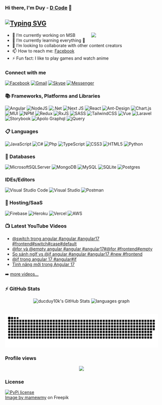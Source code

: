 ### Hi there, I'm Duy - [D Code](https://devduynd.tk/) 👋

## [![Typing SVG](https://readme-typing-svg.demolab.com?font=Fira+Code&pause=1000&width=435&lines=I'm+a+developer+and+teacher)](https://git.io/typing-svg)

<img align="right" src="https://img.freepik.com/free-vector/cute-rabbit-with-duck-working-laptop-cartoon-illustration_56104-471.jpg?w=740&t=st=1671969348~exp=1671969948~hmac=4a1d91f96f1d1f9909b789e096179a0ed75ff1a90e6d95b25365faefc495c0ee" width=220/>


- 🔭 I’m currently working on MSB
- 🌱 I’m currently learning everything 🤣
- 👯 I’m looking to collaborate with other content creators
- 📫 How to reach me: [Facebook](https://www.facebook.com/nguyenduy1011/)
- ⚡ Fun fact: I like to play games and watch anime


### Connect with me

[![Facebook](https://img.shields.io/badge/Facebook-%231877F2.svg?style=for-the-badge&logo=Facebook&logoColor=white)](https://www.facebook.com/nguyenduy1011/)
[ ![Gmail](https://img.shields.io/badge/Gmail-D14836?style=for-the-badge&logo=gmail&logoColor=white)](mailto:ducduy10k@gmail.com?subject=subject&body=body)
[![Skype](https://img.shields.io/badge/Skype-%2300AFF0.svg?style=for-the-badge&logo=Skype&logoColor=white)](skype:duy10111999?call)
[![Messenger](https://img.shields.io/badge/Messenger-00B2FF?style=for-the-badge&logo=messenger&logoColor=white)](https://m.me/100007140918328)

### 📚 Frameworks, Platforms and Libraries

![Angular](https://img.shields.io/badge/angular-%23DD0031.svg?style=for-the-badge&logo=angular&logoColor=white)
![NodeJS](https://img.shields.io/badge/node.js-6DA55F?style=for-the-badge&logo=node.js&logoColor=white)
![.Net](https://img.shields.io/badge/.NET-5C2D91?style=for-the-badge&logo=.net&logoColor=white)
![Next JS](https://img.shields.io/badge/Next-black?style=for-the-badge&logo=next.js&logoColor=white)
![React](https://img.shields.io/badge/react-%2320232a.svg?style=for-the-badge&logo=react&logoColor=%2361DAFB)
![Ant-Design](https://img.shields.io/badge/-AntDesign-%230170FE?style=for-the-badge&logo=ant-design&logoColor=white)
![Chart.js](https://img.shields.io/badge/chart.js-F5788D.svg?style=for-the-badge&logo=chart.js&logoColor=white)
![MUI](https://img.shields.io/badge/MUI-%230081CB.svg?style=for-the-badge&logo=mui&logoColor=white)
![NPM](https://img.shields.io/badge/NPM-%23000000.svg?style=for-the-badge&logo=npm&logoColor=white)
![Redux](https://img.shields.io/badge/redux-%23593d88.svg?style=for-the-badge&logo=redux&logoColor=white)
![RxJS](https://img.shields.io/badge/rxjs-%23B7178C.svg?style=for-the-badge&logo=reactivex&logoColor=white)
![SASS](https://img.shields.io/badge/SASS-hotpink.svg?style=for-the-badge&logo=SASS&logoColor=white)
![TailwindCSS](https://img.shields.io/badge/tailwindcss-%2338B2AC.svg?style=for-the-badge&logo=tailwind-css&logoColor=white)
![Vue](https://img.shields.io/badge/Vue.js-35495E?style=for-the-badge&logo=vuedotjs&logoColor=4FC08D)
![Laravel](https://img.shields.io/badge/Laravel-FF2D20?style=for-the-badge&logo=laravel&logoColor=white)
![Storybook](https://img.shields.io/badge/storybook-FF4785?style=for-the-badge&logo=storybook&logoColor=white)
![Apolo Graphql](https://img.shields.io/badge/Apollo%20GraphQL-311C87?&style=for-the-badge&logo=Apollo%20GraphQL&logoColor=white)
![jQuery](https://img.shields.io/badge/jquery-%230769AD.svg?style=for-the-badge&logo=jquery&logoColor=white)

### 📋 Languages

![JavaScript](https://img.shields.io/badge/javascript-%23323330.svg?style=for-the-badge&logo=javascript&logoColor=%23F7DF1E)
![C#](https://img.shields.io/badge/c%23-%23239120.svg?style=for-the-badge&logo=c-sharp&logoColor=white)
![Php](https://img.shields.io/badge/PHP-777BB4?style=for-the-badge&logo=php&logoColor=white)
![TypeScript](https://img.shields.io/badge/typescript-%23007ACC.svg?style=for-the-badge&logo=typescript&logoColor=white)
![CSS3](https://img.shields.io/badge/css3-%231572B6.svg?style=for-the-badge&logo=css3&logoColor=white)
![HTML5](https://img.shields.io/badge/html5-%23E34F26.svg?style=for-the-badge&logo=html5&logoColor=white)
![Python](https://img.shields.io/badge/python-3670A0?style=for-the-badge&logo=python&logoColor=ffdd54)

### 💾 Databases

![MicrosoftSQLServer](https://img.shields.io/badge/Microsoft%20SQL%20Sever-CC2927?style=for-the-badge&logo=microsoft%20sql%20server&logoColor=white)
![MongoDB](https://img.shields.io/badge/MongoDB-%234ea94b.svg?style=for-the-badge&logo=mongodb&logoColor=white)
![MySQL](https://img.shields.io/badge/mysql-%2300f.svg?style=for-the-badge&logo=mysql&logoColor=white)
![SQLite](https://img.shields.io/badge/sqlite-%2307405e.svg?style=for-the-badge&logo=sqlite&logoColor=white)
![Postgres](https://img.shields.io/badge/postgres-%23316192.svg?style=for-the-badge&logo=postgresql&logoColor=white)

### IDEs/Editors

![Visual Studio Code](https://img.shields.io/badge/Visual%20Studio%20Code-0078d7.svg?style=for-the-badge&logo=visual-studio-code&logoColor=white)
![Visual Studio](https://img.shields.io/badge/Visual%20Studio-5C2D91.svg?style=for-the-badge&logo=visual-studio&logoColor=white)
![Postman](https://img.shields.io/badge/Postman-FF6C37?style=for-the-badge&logo=postman&logoColor=white)

### 🎈 Hosting/SaaS

![Firebase](https://img.shields.io/badge/firebase-%23039BE5.svg?style=for-the-badge&logo=firebase)
![Heroku](https://img.shields.io/badge/heroku-%23430098.svg?style=for-the-badge&logo=heroku&logoColor=white)
![Vercel](https://img.shields.io/badge/vercel-%23000000.svg?style=for-the-badge&logo=vercel&logoColor=white)
![AWS](https://img.shields.io/badge/AWS-%23FF9900.svg?style=for-the-badge&logo=amazon-aws&logoColor=white)

### 📺 Latest YouTube Videos

<!-- YOUTUBE:START -->
- [@switch trong angular #angular #angular17 #frontend#switch#case#default](https://www.youtube.com/watch?v=yu4RVQpGijU)
- [@for và @empty angular #angular #angular17#@for #frontend#empty](https://www.youtube.com/watch?v=-RbSbvFycz0)
- [So sánh ngIf vs @if angular #angular #angular17 #new #frontend](https://www.youtube.com/watch?v=yJ4I9EkdNq0)
- [@if trong angular 17 #angular#if](https://www.youtube.com/watch?v=u2HwlpdLi9w)
- [Tính năng mới trong Angular 17](https://www.youtube.com/watch?v=MyGZq0QBctA)
<!-- YOUTUBE:END -->

➡️ [more videos...](https://www.youtube.com/channel/UCsq5KHaN6zZpM4BYrElb2mQ)

### ⚡ GitHub Stats
<div align="center">
  <img src="https://github-readme-stats.vercel.app/api?hide_title=false&hide_rank=false&show_icons=true&include_all_commits=true&count_private=true&disable_animations=false&theme=dracula&locale=en&hide_border=false&username=ducduy10k" height="150" alt="ducduy10k's GitHub Stats"  />
  <img src="https://github-readme-stats.vercel.app/api/top-langs?locale=en&hide_title=false&layout=compact&card_width=320&langs_count=6&theme=dracula&hide_border=false&username=ducduy10k" height="150" alt="languages graph"  />
</div>

<br/>
<br clear="both">

<img src="https://github.com/ducduy10k/ducduy10k/blob/output/snake.svg" alt="Snake animation" />

### Profile views

<div align="center">
  <img src="https://profile-counter.glitch.me/d/count.svg?"  />
</div>

### License

[![PyPi license](https://badgen.net/pypi/license/pip/)](https://pypi.com/project/pip/)
<br/>
<a href="https://www.freepik.com/free-vector/cute-rabbit-with-duck-working-laptop-cartoon-illustration_12573643.htm#query=rabbit%20laptop&position=0&from_view=search&track=sph">Image by mamewmy</a> on Freepik
